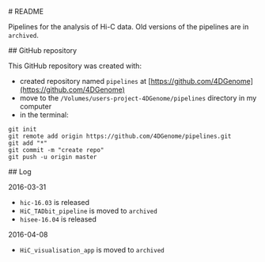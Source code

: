 # README

Pipelines for the analysis of Hi-C data. Old versions of the pipelines are in `archived`. 


## GitHub repository

This GitHub repository was created with:
- created repository named `pipelines` at [https://github.com/4DGenome](https://github.com/4DGenome)
- move to the `/Volumes/users-project-4DGenome/pipelines` directory in my computer
- in the terminal:
```
git init
git remote add origin https://github.com/4DGenome/pipelines.git
git add "*"
git commit -m "create repo"
git push -u origin master
```

## Log

2016-03-31
- `hic-16.03` is released
- `HiC_TADbit_pipeline` is moved to `archived`
- `hisee-16.04` is released

2016-04-08
- `HiC_visualisation_app` is moved to `archived`
